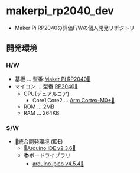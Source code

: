 # makerpi_rp2040_dev

- Maker Pi RP2040の評価F/Wの個人開発リポジトリ

## 開発環境

### H/W

- 基板 ... 型番:[Maker Pi RP2040🔗](https://www.cytron.io/p-maker-pi-rp2040-simplifying-robotics-with-raspberry-pi-rp2040)
- マイコン ... 型番:[RP2040🔗](https://www.raspberrypi.com/products/rp2040/)
  - CPU(デュアルコア)
    - Core1,Core2 ... [Arm Cortex-M0+🔗](https://www.arm.com/ja/products/silicon-ip-cpu/cortex-m/cortex-m0-plus)
  - ROM ... 2MB
  - RAM ... 264KB

### S/W

- 📍統合開発環境 (IDE)
  - 📍[Arduino IDE v2.3.6🔗](https://github.com/arduino/arduino-ide/releases/tag/2.3.6)
  - 📚ボードライブラリ
    - [arduino-pico v4.5.4🔗](https://github.com/earlephilhower/arduino-pico/releases/tag/4.5.4)